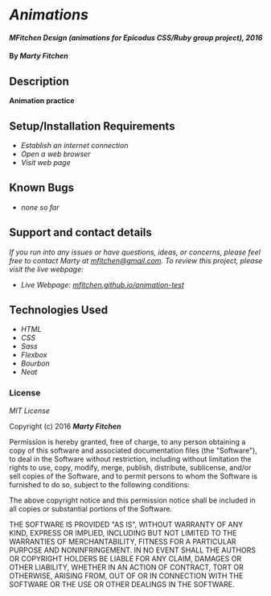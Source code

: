 # _Animations_

#### _MFitchen Design (animations for Epicodus CSS/Ruby group project), 2016_

#### By _**Marty Fitchen**_

## Description

**Animation practice**

## Setup/Installation Requirements

* _Establish an internet connection_
* _Open a web browser_
* _Visit web page_

## Known Bugs

* _none so far_

## Support and contact details

_If you run into any issues or have questions, ideas, or concerns, please feel free to contact Marty at <a href="mailto:mfitchen@gmail.com">mfitchen@gmail.com</a>._
_To review this project, please visit the live webpage:_

* _Live Webpage: <a target="_blank" href="https://mfitchen.github.io/animation-test">mfitchen.github.io/animation-test</a>_

## Technologies Used

* _HTML_
* _CSS_
* _Sass_
* _Flexbox_
* _Bourbon_
* _Neat_

### License

*MIT License*

Copyright (c) 2016 **_Marty Fitchen_**

Permission is hereby granted, free of charge, to any person obtaining a copy of this software and associated documentation files (the "Software"), to deal in the Software without restriction, including without limitation the rights to use, copy, modify, merge, publish, distribute, sublicense, and/or sell copies of the Software, and to permit persons to whom the Software is furnished to do so, subject to the following conditions:

The above copyright notice and this permission notice shall be included in all copies or substantial portions of the Software.

THE SOFTWARE IS PROVIDED "AS IS", WITHOUT WARRANTY OF ANY KIND, EXPRESS OR IMPLIED, INCLUDING BUT NOT LIMITED TO THE WARRANTIES OF MERCHANTABILITY, FITNESS FOR A PARTICULAR PURPOSE AND NONINFRINGEMENT. IN NO EVENT SHALL THE AUTHORS OR COPYRIGHT HOLDERS BE LIABLE FOR ANY CLAIM, DAMAGES OR OTHER LIABILITY, WHETHER IN AN ACTION OF CONTRACT, TORT OR OTHERWISE, ARISING FROM, OUT OF OR IN CONNECTION WITH THE SOFTWARE OR THE USE OR OTHER DEALINGS IN THE SOFTWARE.
